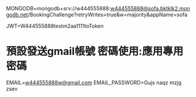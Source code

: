MONGODB=mongodb+srv://w444555888:w444555888@sofa.bktklk2.mongodb.net/BookingChallenge?retryWrites=true&w=majority&appName=sofa

JWT=W444555888testm2aa1111toToken

# 預設發送gmail帳號 密碼使用:應用專用密碼
EMAIL=w444555888w@gmail.com
EMAIL_PASSWORD=Gujs naqz mzjg zsev